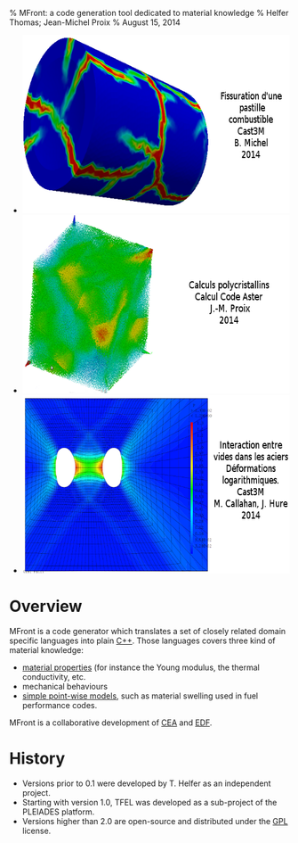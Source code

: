 % MFront: a code generation tool dedicated to material knowledge
% Helfer Thomas; Jean-Michel Proix
% August 15, 2014

<div id="slideshow">
  <ul class="slides">
    <li><img src="img/FuelRod-ddif2.png" width="620" height="320" alt="Fissuration d'une pastille combustible" /></li>
    <li><img src="img/172_5pc.png" width="620" height="320" alt="Calculs sur polycristal" /></li>
	<li><img src="img/VoidsGrowth.png" width="620" height="320" alt="Croissance de vides" /></li>
  </ul>
  <span class="arrow previous"></span>
  <span class="arrow next"></span>
</div>
<script src="http://ajax.googleapis.com/ajax/libs/jquery/1.4.2/jquery.min.js"></script>
<script src="js/slideshow.js"></script>

# Overview

MFront is a code generator which translates a set of closely related
domain specific languages into plain [C++](http://isocpp.org/). Those
languages covers three kind of material knowledge:

- [material properties](material-properties.html) (for instance the Young modulus, the thermal
conductivity, etc.
- mechanical behaviours
- [simple point-wise models](models.html), such as material swelling
used in fuel performance codes.

MFront is a collaborative development of [CEA](http://www.cea.fr/english-portal "Commissariat à l'énergie atomique") and [EDF](http://www.edf.com/ "Électricité de France").

# History

- Versions prior to 0.1 were developed by T. Helfer as an independent project.
- Starting with version 1.0, TFEL was developed as a sub-project of
  the PLEIADES platform.
- Versions higher than 2.0 are open-source and distributed under the
  [GPL](https://gnu.org/licenses/gpl.html "GNU General Public
  License") license.

